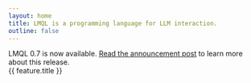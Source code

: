 ```yaml
---
layout: home
title: LMQL is a programming language for LLM interaction.
outline: false
---
```

<script setup>
import LMHero from './_components/LMHero.vue'
import LMFeature from './_components/LMFeature.vue'
import { data as features } from './features/features.data.js'
import { data as examples } from './features/examples/examples.data.js'
import LMExamples from './_components/LMExamples.vue'
</script>

<div class="banner">LMQL 0.7 is now available. <a href="blog/">Read the announcement post</a> to learn more about this release.</div>

<LMHero>
  <template v-slot:title>LMQL is a programming language for LLMs.</template>
  <template v-slot:subtitle>Robust and modular LLM prompting using <b>types, templates, constraints and an optimizing runtime.</b></template>
</LMHero>

<style>
.post {
    margin-bottom: 4rem;
}
</style>

<div v-for="feature in features" :key="feature.title">
  <LMFeature v-bind:template="feature.template" v-bind:new="feature.new">
    {{ feature.title }}
    <template v-slot:template>
      {{ feature.template }}
    </template>
    <template v-slot:description>
      <div v-html="feature.description"></div>
    </template>
    <template v-slot:code v-if="feature.snippet">
      <div v-html="feature.snippet"></div>
    </template>
  </LMFeature>
</div>

<LMExamples>
  <template v-slot:title>Explore LMQL</template>
  <template v-slot:description>LMQL is a versatile tool for leveraging the full potential of LLMs. Here are some examples of what you can do with it:</template>
</LMExamples>